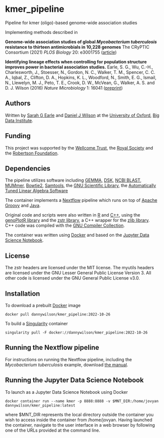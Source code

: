# kmer_pipeline
Pipeline for kmer (oligo)-based genome-wide association studies

Implementing methods described in

**Genome-wide association studies of global *Mycobacterium tuberculosis* resistance to thirteen antimicrobials in 10,228 genomes**
The CRyPTIC Consortium (2021)
*PLOS Biology* 20: e3001755 ([article](https://journals.plos.org/plosbiology/article?id=10.1371/journal.pbio.3001755))

**Identifying lineage effects when controlling for population structure improves power in bacterial association studies.**
Earle, S. G., Wu, C.-H., Charlesworth, J., Stoesser, N., Gordon, N. C., Walker, T. M., Spencer, C. C. A., Iqbal, Z., Clifton, D. A., Hopkins, K. L., Woodford, N., Smith, E. G., Ismail, N., Llewelyn, M. J., Peto, T. E., Crook, D. W., McVean, G., Walker, A. S. and D. J. Wilson (2016)
*Nature Microbiology* 1: 16041 ([preprint](http://arxiv.org/abs/1510.06863))

## Authors
Written by [Sarah G Earle](https://github.com/sgearle) and [Daniel J Wilson](https://github.com/danny-wilson) at the [University of Oxford](https://www.ox.ac.uk), [Big Data Institute](https://www.bdi.ox.ac.uk).

## Funding
This project was supported by the [Wellcome Trust](https://wellcome.org), the [Royal Society](https://royalsociety.org) and the [Robertson Foundation](https://robertsonfoundation.org).

## Dependencies
The pipeline utilizes software including [GEMMA](https://github.com/genetics-statistics/GEMMA), [DSK](https://github.com/GATB/dsk), [NCBI BLAST](https://blast.ncbi.nlm.nih.gov/Blast.cgi), [MUMmer](http://mummer.sourceforge.net), [Bowtie2](http://bowtie-bio.sourceforge.net/bowtie2/index.shtml), [Samtools](http://www.htslib.org), the [GNU Scientific Library](https://www.gnu.org/software/gsl/), the [Automatically Tuned Linear Algebra Software](http://math-atlas.sourceforge.net)

The container implements a [Nextflow](https://www.nextflow.io) pipeline which runs on top of [Apache Groovy](https://groovy-lang.org) and [Java](https://www.java.com).

Original code and scripts were also written in [R](https://www.r-project.org) and [C++](https://isocpp.org), using the [genoPlotR library](https://cran.r-project.org/web/packages/genoPlotR/index.html) and the [zstr library](https://github.com/mateidavid/zstr), a C++ wrapper for the [zlib library](https://github.com/madler/zlib). C++ code was compiled with the [GNU Compiler Collection](https://gcc.gnu.org).

The container was written using [Docker](https://www.docker.com) and based on the [Jupyter Data Science Notebook](https://jupyter-docker-stacks.readthedocs.io/en/latest/index.html).

## License
The zstr headers are licensed under the MIT license. The myutils headers are licensed under the GNU Lesser General Public License Version 3. All other code is licensed under the GNU General Public License v3.0.

## Installation
To download a prebuilt [Docker](https://www.docker.com) image

    docker pull dannywilson/kmer_pipeline:2022-10-26

To build a [Singularity](https://sylabs.io/guides/3.3/user-guide/index.html) container

    singularity pull -F docker://dannywilson/kmer_pipeline:2022-10-26

## Running the Nextflow pipeline
For instructions on running the Nextflow pipeline, including the *Mycobacterium tuberculosis* example, download [the manual](https://github.com/danny-wilson/docs/blob/main/docs/kmer_pipeline_nf.pdf).

## Running the Jupyter Data Science Notebook
To launch as a Jupyter Data Science Notebook using Docker

    docker container run --name kmer -p 8888:8888 -v $MNT_DIR:/home/jovyan dannywilson/kmer_pipeline:latest
  
where $MNT_DIR represents the local directory outside the container you wish to access inside the container from /home/jovyan. Having launched the container, navigate to the user interface in a web browser by following one of the URLs provided at the command line.
